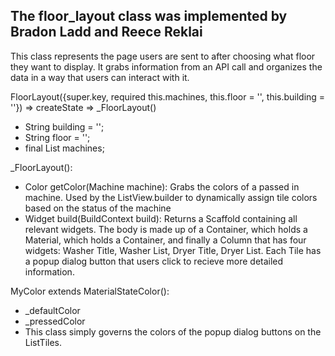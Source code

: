 ## The floor_layout class was implemented by Bradon Ladd and Reece Reklai

This class represents the page users are sent to after choosing what floor they want to display. It grabs information from an API call and organizes the data in a way that users can interact with it.

FloorLayout({super.key, required this.machines, this.floor = '', this.building = ''}) => createState => _FloorLayout()
- String building = '';
- String floor = '';
- final List<Machine> machines;

_FloorLayout(): 
- Color getColor(Machine machine): Grabs the colors of a passed in machine. Used by the ListView.builder to dynamically assign tile colors based on the status of the machine
- Widget build(BuildContext build): Returns a Scaffold containing all relevant widgets. The body is made up of a Container, which holds a Material, which holds a Container, and finally a Column that has four widgets: Washer Title, Washer List, Dryer Title, Dryer List. Each Tile has a popup dialog button that users click to recieve more detailed information.

MyColor extends MaterialStateColor():
- _defaultColor
- _pressedColor
- This class simply governs the colors of the popup dialog buttons on the ListTiles.